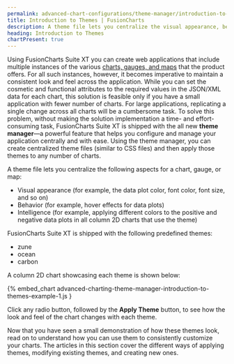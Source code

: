 ```yaml
---
permalink: advanced-chart-configurations/theme-manager/introduction-to-themes.html
title: Introduction to Themes | FusionCharts
description: A theme file lets you centralize the visual appearance, behavior and intelligence aspects for a chart, gauge, or map.
heading: Introduction to Themes
chartPresent: true
---
```


<script defer type="text/javascript" src="{{ site.baseurl | append:'assets/fusioncharts/themes/fusioncharts.theme.carbon.js'}}"></script>

<script defer type="text/javascript" src="{{ site.baseurl | append:'assets/fusioncharts/themes/fusioncharts.theme.ocean.js'}}"></script>

<script defer type="text/javascript" src="{{ site.baseurl | append:'assets/fusioncharts/themes/fusioncharts.theme.zune.js'}}"></script>

Using FusionCharts Suite XT you can create web applications that include multiple instances of the various [charts, gauges, and maps](http://www.fusioncharts.com/charts/) that the product offers. For all such instances, however, it becomes imperative to maintain a consistent look and feel across the application.
While you can set the cosmetic and functional attributes to the required values in the JSON/XML data for each chart, this solution is feasible only if you have a small application with fewer number of charts. For large applications, replicating a single change across all charts will be a cumbersome task.
To solve this problem, without making the solution implementation a time- and effort-consuming task, FusionCharts Suite XT is shipped with the all new __theme manager__—a powerful feature that helps you configure and manage your application centrally and with ease. Using the theme manager, you can create centralized theme files (similar to CSS files) and then apply those themes to any number of charts.

A theme file lets you centralize the following aspects for a chart, gauge, or map:

* Visual appearance (for example, the data plot color, font color, font size, and so on)
* Behavior (for example, hover effects for data plots)
* Intelligence (for example, applying different colors to the positive and negative data plots in all column 2D charts that use the theme)

FusionCharts Suite XT is shipped with the following predefined themes:

* zune
* ocean
* carbon

A column 2D chart showcasing each theme is shown below:

{% embed_chart advanced-charting-theme-manager-introduction-to-themes-example-1.js }

Click any radio button, followed by the __Apply Theme__ button, to see how the look and feel of the chart changes with each theme.

Now that you have seen a small demonstration of how these themes look, read on to understand how you can use them to consistently customize your charts. The articles in this section cover the different ways of applying themes, modifying existing themes, and creating new ones.